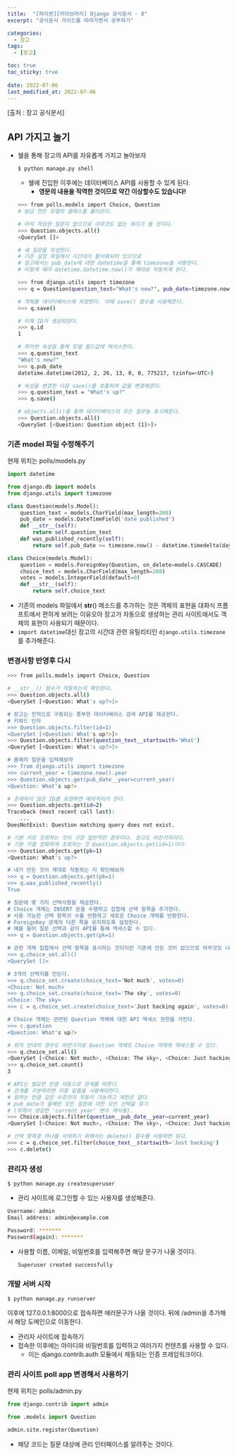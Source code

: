 ```yaml
---
title:  "[파이썬][라이브러리] Django 공식문서 - 8"
excerpt: "공식문서 가이드를 따라가면서 공부하기"

categories:
  - 장고
tags:
  - [장고]

toc: true
toc_sticky: true
 
date: 2022-07-06
last_modified_at: 2022-07-06
---
```

[출처 : 장고 공식문서]

## API 가지고 놀기

- 쉘을 통해 장고의 API를 자유롭게 가지고 놀아보자
    
    `$ python manage.py shell`
    
    - 쉘에 진입한 이후에는 데이터베이스 API를 사용할 수 있게 된다.
        - **영문의 내용을 직역한 것이므로 약간 이상할수도 있습니다!**
    
    ```bash
    >>> from polls.models import Choice, Question  
    # 방금 만든 모델의 클래스를 불러온다.
    
    # 아직 작성한 질문이 없으므로 아무것도 없는 쿼리가 뜰 것이다.
    >>> Question.objects.all()
    <QuerySet []>
    
    # 새 질문을 작성한다.
    # 기존 설정 파일에서 시간대가 활서화되어 있으므로
    # 장고에서는 pub_date에 대한 datetime을 통해 timezone을 사용한다.
    # 이렇게 해야 datetime.datetime.now()가 제대로 작동하게 된다.
    
    >>> from django.utils import timezone
    >>> q = Question(question_text="What's new?", pub_date=timezone.now())
    
    # 객체를 데이터베이스에 저장한다. 이떄 save() 함수를 사용해준다.
    >>> q.save()
    
    # 이제 ID가 생성되었다.
    >>> q.id
    1
    
    # 파이썬 속성을 통해 모델 필드값에 엑서스한다.
    >>> q.question_text
    "What's new?"
    >>> q.pub_date
    datetime.datetime(2012, 2, 26, 13, 0, 0, 775217, tzinfo=<UTC>)
    
    # 속성을 변경한 다음 save()를 호출하여 값을 변경해준다.
    >>> q.question_text = "What's up?"
    >>> q.save()
    
    # objects.all()를 통해 데이터베이스의 모든 질무늘 표시해준다.
    >>> Question.objects.all()
    <QuerySet [<Question: Question object (1)>]>
    ```
    

### 기존 model 파일 수정해주기

현재 위치는 polls/models.py

```python
import datetime

from django.db import models
from django.utils import timezone

class Question(models.Model):
    question_text = models.CharField(max_length=200)
    pub_date = models.DateTimeField('date published')
    def __str__(self):
        return self.question_text
    def was_published_recently(self):
        return self.pub_date >= timezone.now() - datetime.timedelta(days=1)

class Choice(models.Model):
    question = models.ForeignKey(Question, on_delete=models.CASCADE)
    choice_text = models.CharField(max_length=200)
    votes = models.IntegerField(default=0)
    def __str__(self):
        return self.choice_text
```

- 기존의 models 파일에서 __str__() 메소드를 추가하는 것은 객체의 표현을 대화식 프롬프트에서 편하게 보려는 이유오아 장고가 자동으로 생성하는 관리 사이트에서도 객체의 표현이 사용되기 때문이다.
- `import datetime`대신 장고의 시간대 관련 유틸리티인 `django.utils.timezone`를 추가해준다.

### 변경사항 반영후 다시

```bash
>>> from polls.models import Choice, Question

# __str__() 함수가 작동하는지 확인한다.
>>> Question.objects.all()
<QuerySet [<Question: What's up?>]>

# 장고는 전적으로 구동되는 풍부한 데이터베이스 검색 API를 제공한다.
# 키워드 인자
>>> Question.objects.filter(id=1)
<QuerySet [<Question: What's up?>]>
>>> Question.objects.filter(question_text__startswith='What')
<QuerySet [<Question: What's up?>]>

# 올해의 질문을 입력해보자
>>> from django.utils import timezone
>>> current_year = timezone.now().year
>>> Question.objects.get(pub_date__year=current_year)
<Question: What's up?>

# 존재하지 않은 ID를 요청하면 예외처리가 뜬다.
>>> Question.objects.get(id=2)
Traceback (most recent call last):
    ...
DoesNotExist: Question matching query does not exist.

# 기본 키로 조회하는 것이 가장 일반적인 경우이다. 장고도 마찬가지이다.
# 기본 키를 정확하게 조회하는 것 Question.objects.get(id=1)이다.
>>> Question.objects.get(pk=1)
<Question: What's up?>

# 내가 만든 것이 제대로 작동하는 지 확인해보자
>>> q = Question.objects.get(pk=1)
>>> q.was_published_recently()
True

# 질문에 몇 가지 선택사항을 제공한다.
# Choice 객체는 INSERT 문을 수행하고 집합에 선택 항목을 추가한다.
# 사용 가능한 선택 항목의 수를 반환하고 새로운 Choice 개체를 반환한다.
# ForeignKey 관계의 다른 쪽을 유지하도록 설정한다.
# 예를 들어 질문 선택과 같이 API를 통해 액세스할 수 있다.
>>> q = Question.objects.get(pk=1)

# 관련 개체 집합에서 선택 항목을 표시하는 것이지만 기존에 만든 것이 없으므로 아무것도 나오지 않는다.
>>> q.choice_set.all()
<QuerySet []>

# 3개의 선택지를 만든다.
>>> q.choice_set.create(choice_text='Not much', votes=0)
<Choice: Not much>
>>> q.choice_set.create(choice_text='The sky', votes=0)
<Choice: The sky>
>>> c = q.choice_set.create(choice_text='Just hacking again', votes=0)

# Choice 객체는 관련된 Question 객체에 대한 API 액세스 권한을 가진다.
>>> c.question
<Question: What's up?>

# 위의 반대의 경우도 마찬가지로 Question 객체도 Choice 객체에 액세스할 수 있다.
>>> q.choice_set.all()
<QuerySet [<Choice: Not much>, <Choice: The sky>, <Choice: Just hacking again>]>
>>> q.choice_set.count()
3

# API는 필요한 만큼 자동으로 관계를 따른다.
# 관계를 구분하라면 이중 밑줄을 사용해야한다.
# 원하는 만큼 깊은 수준까지 작동이 가능하고 제한은 없다.
# pub_date가 올해인 모든 질문에 대한 모든 선택을 찾기
# (위에서 생성한 'current_year' 변수 재사용).
>>> Choice.objects.filter(question__pub_date__year=current_year)
<QuerySet [<Choice: Not much>, <Choice: The sky>, <Choice: Just hacking again>]>

# 선택 항목중 하나를 삭제하기 위해서는 delete() 함수를 사용하면 된다.
>>> c = q.choice_set.filter(choice_text__startswith='Just hacking')
>>> c.delete()
```

### 관리자 생성

`$ python manage.py createsuperuser`

- 관리 사이트에 로그인할 수 있는 사용자를 생성해준다.

```bash
Username: admin
Email address: admin@example.com

Password: *******
Password(again): *******
```

- 사용할 이름, 이메일, 비밀번호를 입력해주면 해당 문구가 나올 것이다.
    
    `Superuser created successfully`
    

### 개발 서버 시작

`$ python manage.py runserver`

이후에 127.0.0.1:8000으로 접속하면 에러문구가 나올 것이다. 뒤에 /admin을 추가해서 해당 도메인으로 이동한다.

- 관리자 사이트에 접속하기
- 접속한 이후에는 아이디와 비밀번호를 입력하고 여러가지 컨텐츠를 사용할 수 있다.
    - 이는 django.contrib.auth 모듈에서 제동되는 인증 프레임워크이다.

### 관리 사이트 poll app 변경해서 사용하기
현재 위치는 polls/admin.py
```python
from django.contrib import admin

from .models import Question

admin.site.register(Question)
```
- 해당 코드는 질문 대상에 관리 인터페이스를 알려주는 것이다.